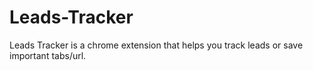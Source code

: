 # Leads-Tracker
Leads Tracker is a chrome extension that helps you track leads or save important tabs/url.
